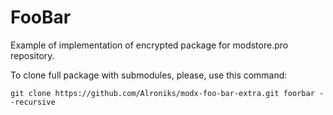 # FooBar

Example of implementation of encrypted package for modstore.pro repository.

To clone full package with submodules, please, use this command:
```
git clone https://github.com/Alroniks/modx-foo-bar-extra.git foorbar --recursive
```
